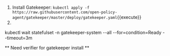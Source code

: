 1. Install Gatekeeper:
   `kubectl apply -f https://raw.githubusercontent.com/open-policy-agent/gatekeeper/master/deploy/gatekeeper.yaml`{{execute}}
1.

kubectl wait statefulset -n gatekeeper-system --all --for=condition=Ready --timeout=3m


** Need verifier for gatekeeper install **
